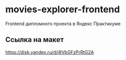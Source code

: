 # movies-explorer-frontend
Frontend дипломного проекта в Яндекс Практикуме

## Ссылка на макет
https://disk.yandex.ru/d/j8VbGFzPrRtG2A